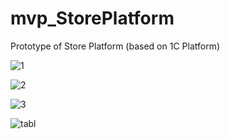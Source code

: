 # mvp_StorePlatform
Prototype of Store Platform (based on 1C Platform)



![1](https://user-images.githubusercontent.com/82776515/185469123-9d782ca5-3f9e-4749-9b39-ec31fceffc5d.JPG)

![2](https://user-images.githubusercontent.com/82776515/185469136-fe674c84-1bf9-44e6-829d-c795e7d9c85f.JPG)

![3](https://user-images.githubusercontent.com/82776515/185469150-93b89a7d-965b-4c82-a63b-a57e11e9d4cb.JPG)

![tabl](https://user-images.githubusercontent.com/82776515/185469474-88e59a6b-7285-4cde-a6a9-39f718636046.JPG)
